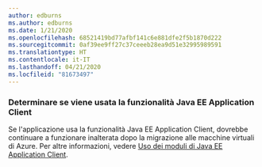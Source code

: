 ```yaml
---
author: edburns
ms.author: edburns
ms.date: 1/21/2020
ms.openlocfilehash: 68521419bd77afbf141c6e881dfe2f5b1870d222
ms.sourcegitcommit: 0af39ee9ff27c37ceeeb28ea9d51e32995989591
ms.translationtype: HT
ms.contentlocale: it-IT
ms.lasthandoff: 04/21/2020
ms.locfileid: "81673497"
---
```

### <a name="determine-whether-the-java-ee-application-client-feature-is-used"></a>Determinare se viene usata la funzionalità Java EE Application Client

Se l'applicazione usa la funzionalità Java EE Application Client, dovrebbe continuare a funzionare inalterata dopo la migrazione alle macchine virtuali di Azure. Per altre informazioni, vedere [Uso dei moduli di Java EE Application Client](https://docs.oracle.com/en/middleware/fusion-middleware/weblogic-server/12.2.1.4/saclt/modules.html).
